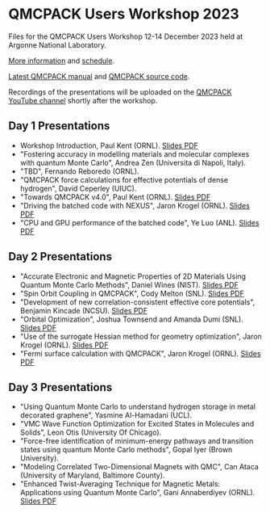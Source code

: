 # QMCPACK Users Workshop 2023

Files for the QMCPACK Users Workshop 12-14 December 2023 held at Argonne National Laboratory.

[More information](https://events.cels.anl.gov/event/433/overview) and [schedule](https://events.cels.anl.gov/event/433/page/179-agenda).

[Latest QMCPACK manual](https://qmcpack.readthedocs.io) and [QMCPACK source code](https://github.com/QMCPACK/qmcpack).

Recordings of the presentations will be uploaded on the [QMCPACK YouTube channel](https://www.youtube.com/@qmcpack3658/videos) shortly after the workshop.

## Day 1 Presentations

* Workshop Introduction, Paul Kent (ORNL). [Slides PDF](https://github.com/QMCPACK/qmcpack_workshop_2023/blob/main/Kent_Introduction_vfinal.pdf)
* "Fostering accuracy in modelling materials and molecular complexes with quantum Monte Carlo", Andrea Zen (Universita di Napoli, Italy).
* "TBD", Fernando Reboredo (ORNL).
* "QMCPACK force calculations for effective potentials of dense hydrogen", David Ceperley (UIUC).
* "Towards QMCPACK v4.0", Paul Kent (ORNL). [Slides PDF](https://github.com/QMCPACK/qmcpack_workshop_2023/blob/main/Kent_Towards_QMCPACK_v4_vfinal.pdf)
* "Driving the batched code with NEXUS", Jaron Krogel (ORNL). [Slides PDF](https://github.com/QMCPACK/qmcpack_workshop_2023/blob/main/Krogel_Batched_QMCPACK_Nexus.pdf)
* "CPU and GPU performance of the batched code", Ye Luo (ANL). [Slides PDF](https://github.com/QMCPACK/qmcpack_workshop_2023/blob/main/Luo_GPU_performance.pdf)

## Day 2 Presentations

* "Accurate Electronic and Magnetic Properties of 2D Materials Using Quantum Monte Carlo Methods", Daniel Wines (NIST). [Slides PDF](https://github.com/QMCPACK/qmcpack_workshop_2023/blob/main/Wines_2D_Materials_QMC.pdf)
* "Spin Orbit Coupling in QMCPACK", Cody Melton (SNL). [Slides PDF](https://github.com/QMCPACK/qmcpack_workshop_2023/blob/main/Melton_Spin_Orbit.pdf)  
* "Development of new correlation-consistent effective core potentials", Benjamin Kincade (NCSU). [Slides PDF](https://github.com/QMCPACK/qmcpack_workshop_2023/blob/main/Kincaid_ccECP_talk.pdf)
* "Orbital Optimization", Joshua Townsend and Amanda Dumi (SNL). [Slides PDF](https://github.com/QMCPACK/qmcpack_workshop_2023/blob/main/Townsend_Dumi_Orbital_Optimization_Tutorial.pdf)
* "Use of the surrogate Hessian method for geometry optimization", Jaron Krogel (ORNL). [Slides PDF](https://github.com/QMCPACK/qmcpack_workshop_2023/blob/main/Krogel_Surrogate_Hessian_Geometry_Optimization.pdf)
* "Fermi surface calculation with QMCPACK", Jaron Krogel (ORNL). [Slides PDF](https://github.com/QMCPACK/qmcpack_workshop_2023/blob/main/Krogel_QMC_Fermi_Surface.pdf)

## Day 3 Presentations

* "Using Quantum Monte Carlo to understand hydrogen storage in metal decorated graphene", Yasmine Al-Hamadani (UCL).
* "VMC Wave Function Optimization for Excited States in Molecules and Solids", Leon Otis (University Of Chicago).
* "Force-free identification of minimum-energy pathways and transition states using quantum Monte Carlo methods", Gopal Iyer (Brown University).
* "Modeling Correlated Two-Dimensional Magnets with QMC", Can Ataca (University of Maryland, Baltimore County).
* "Enhanced Twist-Averaging Technique for Magnetic Metals: Applications using Quantum Monte Carlo", Gani Annaberdiyev (ORNL). [Slides PDF](https://github.com/QMCPACK/qmcpack_workshop_2023/blob/main/Gani_GCTA.pdf)
